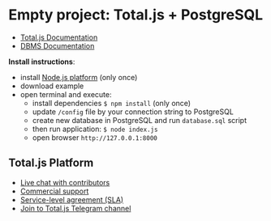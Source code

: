 # Empty project: Total.js + PostgreSQL

- [Total.js Documentation](https://docs.totaljs.com/total4/)
- [DBMS Documentation](https://docs.totaljs.com/dbms/)

__Install instructions__:

- install [Node.js platform](https://nodejs.org) (only once)
- download example
- open terminal and execute:
	- install dependencies `$ npm install` (only once)
	- update `/config` file by your connection string to PostgreSQL
	- create new database in PostgreSQL and run `database.sql` script
	- then run application: `$ node index.js`
	- open browser `http://127.0.0.1:8000`

## Total.js Platform

- [Live chat with contributors](https://platform.totaljs.com?app=messenger)
- [Commercial support](https://www.totaljs.com/support/)
- [Service-level agreement (SLA)](https://www.totaljs.com/support/)
- [Join to Total.js Telegram channel](https://t.me/totaljs)